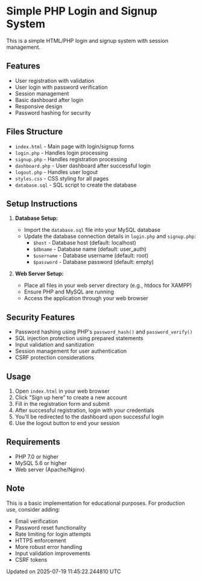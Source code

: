 # Simple PHP Login and Signup System

This is a simple HTML/PHP login and signup system with session management.

## Features

- User registration with validation
- User login with password verification
- Session management
- Basic dashboard after login
- Responsive design
- Password hashing for security

## Files Structure

- `index.html` - Main page with login/signup forms
- `login.php` - Handles login processing
- `signup.php` - Handles registration processing
- `dashboard.php` - User dashboard after successful login
- `logout.php` - Handles user logout
- `styles.css` - CSS styling for all pages
- `database.sql` - SQL script to create the database

## Setup Instructions

1. **Database Setup:**
   - Import the `database.sql` file into your MySQL database
   - Update the database connection details in `login.php` and `signup.php`:
     - `$host` - Database host (default: localhost)
     - `$dbname` - Database name (default: user_auth)
     - `$username` - Database username (default: root)
     - `$password` - Database password (default: empty)

2. **Web Server Setup:**
   - Place all files in your web server directory (e.g., htdocs for XAMPP)
   - Ensure PHP and MySQL are running
   - Access the application through your web browser

## Security Features

- Password hashing using PHP's `password_hash()` and `password_verify()`
- SQL injection protection using prepared statements
- Input validation and sanitization
- Session management for user authentication
- CSRF protection considerations

## Usage

1. Open `index.html` in your web browser
2. Click "Sign up here" to create a new account
3. Fill in the registration form and submit
4. After successful registration, login with your credentials
5. You'll be redirected to the dashboard upon successful login
6. Use the logout button to end your session

## Requirements

- PHP 7.0 or higher
- MySQL 5.6 or higher
- Web server (Apache/Nginx)

## Note

This is a basic implementation for educational purposes. For production use, consider adding:
- Email verification
- Password reset functionality
- Rate limiting for login attempts
- HTTPS enforcement
- More robust error handling
- Input validation improvements
- CSRF tokens

Updated on 2025-07-19 11:45:22.244810 UTC
